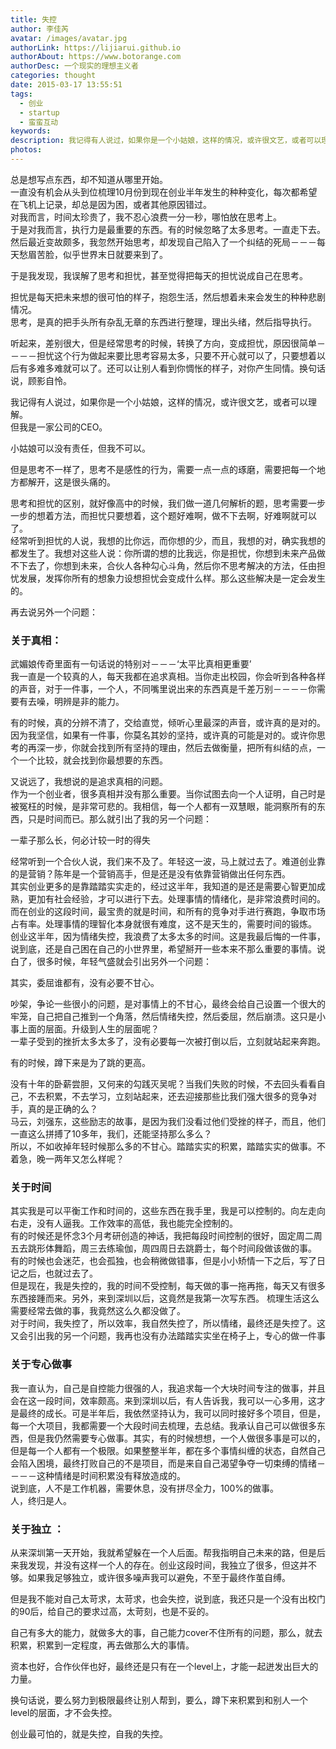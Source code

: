 ```yaml
---
title: 失控
author: 李佳芮
avatar: /images/avatar.jpg
authorLink: https://lijiarui.github.io
authorAbout: https://www.botorange.com
authorDesc: 一个现实的理想主义者
categories: thought
date: 2015-03-17 13:55:51
tags:
  - 创业
  - startup
  - 蛮蛮互动
keywords:
description: 我记得有人说过，如果你是一个小姑娘，这样的情况，或许很文艺，或者可以理解。但我是一家公司的CEO。小姑娘可以没有责任，但我不可以。
photos:
---
```


总是想写点东西，却不知道从哪里开始。       
一直没有机会从头到位梳理10月份到现在创业半年发生的种种变化，每次都希望在飞机上记录，却总是因为困，或者其他原因错过。       
对我而言，时间太珍贵了，我不忍心浪费一分一秒，哪怕放在思考上。       
于是对我而言，执行力是最重要的东西。有的时候忽略了太多思考。一直走下去。       
然后最近变故颇多，我忽然开始思考，却发现自己陷入了一个纠结的死局－－－每天愁眉苦脸，似乎世界末日就要来到了。       

于是我发现，我误解了思考和担忧，甚至觉得把每天的担忧说成自己在思考。       

担忧是每天把未来想的很可怕的样子，抱怨生活，然后想着未来会发生的种种悲剧情况。       
思考，是真的把手头所有杂乱无章的东西进行整理，理出头绪，然后指导执行。       

听起来，差别很大，但是经常思考的时候，转换了方向，变成担忧，原因很简单－－－－担忧这个行为做起来要比思考容易太多，只要不开心就可以了，只要想着以后有多难多难就可以了。还可以让别人看到你惆怅的样子，对你产生同情。换句话说，顾影自怜。       

我记得有人说过，如果你是一个小姑娘，这样的情况，或许很文艺，或者可以理解。       
但我是一家公司的CEO。       

小姑娘可以没有责任，但我不可以。       

但是思考不一样了，思考不是感性的行为，需要一点一点的琢磨，需要把每一个地方都解开，这是很头痛的。       

思考和担忧的区别，就好像高中的时候，我们做一道几何解析的题，思考需要一步一步的想着方法，而担忧只要想着，这个题好难啊，做不下去啊，好难啊就可以了。       
经常听到担忧的人说，我想的比你远，而你想的少，而且，我想的对，确实我想的都发生了。我想对这些人说：你所谓的想的比我远，你是担忧，你想到未来产品做不下去了，你想到未来，合伙人各种勾心斗角，然后你不思考解决的方法，任由担忧发展，发挥你所有的想象力设想担忧会变成什么样。那么这些解决是一定会发生的。       

再去说另外一个问题：       

### 关于真相：
武媚娘传奇里面有一句话说的特别对－－－‘太平比真相更重要’       
我一直是一个较真的人，每天我都在追求真相。当你走出校园，你会听到各种各样的声音，对于一件事，一个人，不同嘴里说出来的东西真是千差万别－－－－你需要有去噪，明辨是非的能力。              

有的时候，真的分辨不清了，交给直觉，倾听心里最深的声音，或许真的是对的。因为我坚信，如果有一件事，你莫名其妙的坚持，或许真的可能是对的。或许你思考的再深一步，你就会找到所有坚持的理由，然后去做衡量，把所有纠结的点，一个一个比较，就会找到你最想要的东西。       

又说远了，我想说的是追求真相的问题。       
作为一个创业者，很多真相并没有那么重要。当你试图去向一个人证明，自己时是被冤枉的时候，是非常可悲的。我相信，每一个人都有一双慧眼，能洞察所有的东西，只是时间而已。那么就引出了我的另一个问题：       

一辈子那么长，何必计较一时的得失       

经常听到一个合伙人说，我们来不及了。年轻这一波，马上就过去了。难道创业靠的是营销？陈年是一个营销高手，但是还是没有依靠营销做出任何东西。       
其实创业更多的是靠踏踏实实走的，经过这半年，我知道的是还是需要心智更加成熟，更加有社会经验，才可以进行下去。处理事情的情绪化，是非常浪费时间的。而在创业的这段时间，最宝贵的就是时间，和所有的竞争对手进行赛跑，争取市场占有率。处理事情的理智化本身就很有难度，这不是天生的，需要时间的锻炼。       
创业这半年，因为情绪失控，我浪费了太多太多的时间。这是我最后悔的一件事，说到底，还是自己困在自己的小世界里，希望掰开一些本来不那么重要的事情。说白了，很多时候，年轻气盛就会引出另外一个问题：       

其实，委屈谁都有，没有必要不甘心。       

吵架，争论一些很小的问题，是对事情上的不甘心，最终会给自己设置一个很大的牢笼，自己把自己推到一个角落，然后情绪失控，然后委屈，然后崩溃。这只是小事上面的层面。升级到人生的层面呢？       
一辈子受到的挫折太多太多了，没有必要每一次被打倒以后，立刻就站起来奔跑。       

有的时候，蹲下来是为了跳的更高。       

没有十年的卧薪尝胆，又何来的勾践灭吴呢？当我们失败的时候，不去回头看看自己，不去积累，不去学习，立刻站起来，还去迎接那些比我们强大很多的竞争对手，真的是正确的么？       
马云，刘强东，这些励志的故事，是因为我们没看过他们受挫的样子，而且，他们一直这么拼搏了10多年，我们，还能坚持那么多么？       
所以，不如收掉年轻时候那么多的不甘心。踏踏实实的积累，踏踏实实的做事。不着急，晚一两年又怎么样呢？       


### 关于时间
 
其实我是可以平衡工作和时间的，这些东西在我手里，我是可以控制的。向左走向右走，没有人逼我。工作效率的高低，我也能完全控制的。       
有的时候还是怀念3个月考研创造的神话，我把每段时间控制的很好，固定周二周五去跳形体舞蹈，周三去练瑜伽，周四周日去跳爵士，每个时间段做该做的事。       
有的时候也会迷茫，也会孤独，也会稍微做错事，但是小小矫情一下之后，写了日记之后，也就过去了。       
但是现在，我是失控的，我的时间不受控制，每天做的事一拖再拖，每天又有很多东西接踵而来。另外，来到深圳以后，这竟然是我第一次写东西。
梳理生活这么需要经常去做的事，我竟然这么久都没做了。       
对于时间，我失控了，所以效率，我自然失控了，所以情绪，最终还是失控了。这又会引出我的另一个问题，我再也没有办法踏踏实实坐在椅子上，专心的做一件事       

### 关于专心做事

我一直认为，自己是自控能力很强的人，我追求每一个大块时间专注的做事，并且会在这一段时间，效率颇高。来到深圳以后，有人告诉我，我可以一心多用，这才是最终的成长。可是半年后，我依然坚持认为，我可以同时接好多个项目，但是，每一个大项目，我都需要一个大段时间去梳理，去总结。我承认自己可以做很多东西，但是我仍然需要专心做事。其实，有的时候想想，一个人做很多事是可以的，但是每一个人都有一个极限。如果整整半年，都在多个事情纠缠的状态，自然自己会陷入困境，最终打败自己的不是项目，而是来自自己渴望争夺一切束缚的情绪－－－－这种情绪是时间积累没有释放造成的。       
说到底，人不是工作机器，需要休息，没有拼尽全力，100%的做事。       
人，终归是人。       

### 关于独立 ：

从来深圳第一天开始，我就希望躲在一个人后面。帮我指明自己未来的路，但是后来我发现，并没有这样一个人的存在。创业这段时间，我独立了很多，但这并不够。如果我足够独立，或许很多噪声我可以避免，不至于最终作茧自缚。       

但是我不能对自己太苛求，太苛求，也会失控，说到底，我还只是一个没有出校门的90后，给自己的要求过高，太苛刻，也是不妥的。       

自己有多大的能力，就做多大的事，自己能力cover不住所有的问题，那么，就去积累，积累到一定程度，再去做那么大的事情。       

资本也好，合作伙伴也好，最终还是只有在一个level上，才能一起迸发出巨大的力量。       

换句话说，要么努力到极限最终让别人帮到，要么，蹲下来积累到和别人一个level的层面，才不会失控。       

创业最可怕的，就是失控，自我的失控。       

